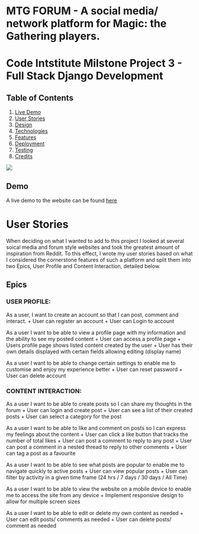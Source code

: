 # MTG FORUM - A social media/ network platform for Magic: the Gathering players.
# Code Intstitute Milstone Project 3 - Full Stack Django Development

## Table of Contents

1. [Live Demo](#demo)
2. [User Stories](#user-stories)
3. [Design](#design)
4. [Technologies](#technologies)
5. [Features](#features)
6. [Deployment](#deployment)
7. [Testing](#testing)
8. [Credits](#credits)

![](./readme-assets/responsive_ui.png)

## Demo
A live demo to the website can be found [here](https://arcandrus.github.io/milestone-2/index.html)

# User Stories
When deciding on what I wanted to add to this project I looked at several soical media and forum style websites and took the greatest amount of inspiration from Reddit. To this effect, I wrote my user stories based on what I considered the cornerstone features of such a platform and split them into two Epics, User Profile and Content Interaction, detailed below.

## Epics

### USER PROFILE:

As a user, I want to create an account so that I can post, comment and interact.
    + User can register an account
    + User can Login to account

As a user I want to be able to view a profile page with my information and the ability to see my posted content
    + User can access a profile page
    + Users profile page shows listed content created by the user
    + User has their own details displayed with certain fields allowing editing (display name)

As a user I want to be able to change certain settings to enable me to customise and enjoy my experience better
    + User can reset password
    + User can delete account

### CONTENT INTERACTION:

As a user I want to be able to create posts so I can share my thoughts in the forum
    + User can login and create post
    + User can see a list of their created posts
    + User can select a category for the post

As a user I want to be able to like and comment on posts so I can express my feelings about the content
    + User can click a like button that tracks the number of total likes
    + User can post a comment to reply to any post
    + User can post a comment in a nested thread to reply to other comments
    + User can tag a post as a favourite

As a user I want to be able to see what posts are popular to enable me to navigate quickly to active posts
    + User can view popular posts
    + User can filter by activity in a given time frame (24 hrs / 7 days / 30 days / All Time)

As a user I want to be able to view the website on a mobile device to enable me to access the site from any device
    + Implement responsive design to allow for multiple screen sizes

As a user I want to be able to edit or delete my own content as needed
    + User can edit posts/ comments as needed
    + User can delete posts/ comment as needed

